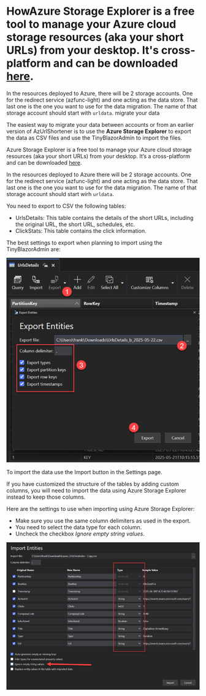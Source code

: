 # HowAzure Storage Explorer is a free tool to manage your Azure cloud storage resources (aka your short URLs) from your desktop. It's cross-platform and can be downloaded [here](https://azure.microsoft.com/en-us/products/storage/storage-explorer/).

In the resources deployed to Azure, there will be 2 storage accounts. One for the redirect service (azfunc-light) and one acting as the data store. That last one is the one you want to use for the data migration. The name of that storage account should start with `urldata`. migrate your data

The easiest way to migrate your data between accounts or from an earlier version of AzUrlShortener is to use the **Azure Storage Explorer** to export the data as CSV files and use the TinyBlazorAdmin to import the files.


Azure Storage Explorer is a free tool to manage your Azure cloud storage resources (aka your short URLs) from your desktop. It’s a cross-platform and can be downloaded [here](https://azure.microsoft.com/en-us/products/storage/storage-explorer/). 

In the resources deployed to Azure there will be 2 storage accounts. One for the redirect service (azfunc-light) and one acting as the data store. That last one is the one you want to use for the data migration. The name of that storage account should start wirh `urldata`. 

You need to export to CSV the following tables:
- UrlsDetails: This table contains the details of the short URLs, including the original URL, the short URL, schedules, etc.
- ClickStats: This table contains the click information.

The best settings to export when planning to import using the TinyBlazorAdmin are:

![export_settings](../images/export_settings.png)

To import the data use the Import button in the Settings page.

If you have customized the structure of the tables by adding custom columns, you will need to import the data using Azure Storage Explorer instead to keep those columns.

Here are the settings to use when importing using Azure Storage Explorer:
- Make sure you use the same column delimiters as used in the export.
- You need to select the data type for each column.
- Uncheck the checkbox *Ignore empty string values*.

![Import settings when using Azure Storage Explorer](../images/import_using_azStorage-explorer.png)

